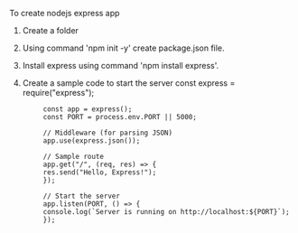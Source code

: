To create nodejs express app
1. Create a folder <FolderName>
2. Using command 'npm init -y' create  package.json file.
3. Install express using command 'npm install express'.
4. Create a sample code to start the server 
            const express = require("express");

            const app = express();
            const PORT = process.env.PORT || 5000;

            // Middleware (for parsing JSON)
            app.use(express.json());

            // Sample route
            app.get("/", (req, res) => {
            res.send("Hello, Express!");
            });

            // Start the server
            app.listen(PORT, () => {
            console.log(`Server is running on http://localhost:${PORT}`);
            });
